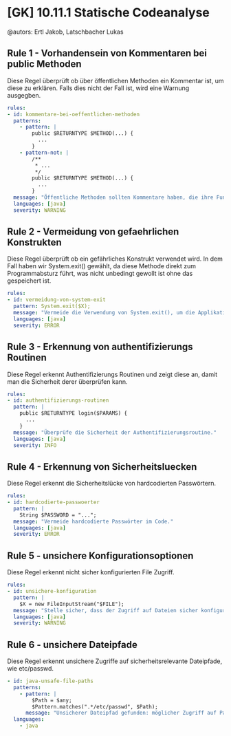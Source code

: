# [GK] 10.11.1 Statische Codeanalyse

@autors: Ertl Jakob, Latschbacher Lukas

## Rule 1 - Vorhandensein von Kommentaren bei public Methoden

Diese Regel überprüft ob über öffentlichen Methoden ein Kommentar ist, um diese zu erklären. Falls dies nicht der Fall ist, wird eine Warnung ausgegben.

```yml
rules:
- id: kommentare-bei-oeffentlichen-methoden
  patterns:
    - pattern: |
        public $RETURNTYPE $METHOD(...) {
          ...
        }
    - pattern-not: |
        /**
         * ...
         */
        public $RETURNTYPE $METHOD(...) {
          ...
        }
  message: "Öffentliche Methoden sollten Kommentare haben, die ihre Funktionalität erklären."
  languages: [java]
  severity: WARNING
```

## Rule 2 - Vermeidung von gefaehrlichen Konstrukten

Diese Regel überprüft ob ein gefährliches Konstrukt verwendet wird. In dem Fall haben wir System.exit() gewählt, da diese Methode direkt zum Programmabsturz führt, was nicht unbedingt gewollt ist ohne das gespeichert ist.

```yml
rules:
- id: vermeidung-von-system-exit
  pattern: System.exit($X);
  message: "Vermeide die Verwendung von System.exit(), um die Applikation nicht abrupt zu beenden."
  languages: [java]
  severity: ERROR
```

## Rule 3 - Erkennung von authentifizierungs Routinen

Diese Regel erkennt Authentifizierungs Routinen und zeigt diese an, damit man die Sicherheit derer überprüfen kann.

```yml
rules:
- id: authentifizierungs-routinen
  pattern: |
    public $RETURNTYPE login($PARAMS) {
      ...
    }
  message: "Überprüfe die Sicherheit der Authentifizierungsroutine."
  languages: [java]
  severity: INFO
```

## Rule 4 - Erkennung von Sicherheitsluecken

Diese Regel erkennt die Sicherheitslücke von hardcodierten Passwörtern.

```yml
rules:
- id: hardcodierte-passwoerter
  pattern: |
    String $PASSWORD = "...";
  message: "Vermeide hardcodierte Passwörter im Code."
  languages: [java]
  severity: ERROR
```

## Rule 5 - unsichere Konfigurationsoptionen

Diese Regel erkennt nicht sicher konfigurierten File Zugriff.

```yml
rules:
- id: unsichere-konfiguration
  pattern: |
    $X = new FileInputStream("$FILE");
  message: "Stelle sicher, dass der Zugriff auf Dateien sicher konfiguriert ist."
  languages: [java]
  severity: WARNING
```

## Rule 6 - unsichere Dateipfade

Diese Regel erkennt unsichere Zugriffe auf sicherheitsrelevante Dateipfade, wie etc/passwd.

```yml
- id: java-unsafe-file-paths
  patterns:
    - pattern: |
        $Path = $any;
        $Pattern.matches(".*/etc/passwd", $Path);
      message: "Unsicherer Dateipfad gefunden: möglicher Zugriff auf Passwortdateien."
  languages:
    - java
```

